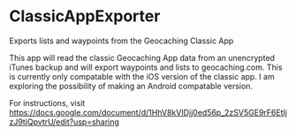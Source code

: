 # ClassicAppExporter
Exports lists and waypoints from the Geocaching Classic App

This app will read the classic Geocaching App data from an unencrypted iTunes backup and will export waypoints and lists to geocaching.com. This is currently only compatable with the iOS version of the classic app. I am exploring the possibility of making an Android compatable version.

For instructions, visit https://docs.google.com/document/d/1HhV8kVIDjj0ed56p_2zSV5GE9rF6EtljzJ9tjQpvtrU/edit?usp=sharing

